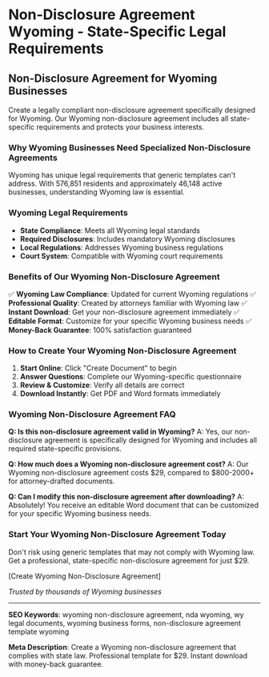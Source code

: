 # Non-Disclosure Agreement Wyoming - State-Specific Legal Requirements

## Non-Disclosure Agreement for Wyoming Businesses

Create a legally compliant non-disclosure agreement specifically designed for Wyoming. Our Wyoming non-disclosure agreement includes all state-specific requirements and protects your business interests.

### Why Wyoming Businesses Need Specialized Non-Disclosure Agreements

Wyoming has unique legal requirements that generic templates can't address. With 576,851 residents and approximately 46,148 active businesses, understanding Wyoming law is essential.

### Wyoming Legal Requirements

- **State Compliance**: Meets all Wyoming legal standards
- **Required Disclosures**: Includes mandatory Wyoming disclosures
- **Local Regulations**: Addresses Wyoming business regulations
- **Court System**: Compatible with Wyoming court requirements

### Benefits of Our Wyoming Non-Disclosure Agreement

✅ **Wyoming Law Compliance**: Updated for current Wyoming regulations
✅ **Professional Quality**: Created by attorneys familiar with Wyoming law
✅ **Instant Download**: Get your non-disclosure agreement immediately
✅ **Editable Format**: Customize for your specific Wyoming business needs
✅ **Money-Back Guarantee**: 100% satisfaction guaranteed

### How to Create Your Wyoming Non-Disclosure Agreement

1. **Start Online**: Click "Create Document" to begin
2. **Answer Questions**: Complete our Wyoming-specific questionnaire
3. **Review & Customize**: Verify all details are correct
4. **Download Instantly**: Get PDF and Word formats immediately

### Wyoming Non-Disclosure Agreement FAQ

**Q: Is this non-disclosure agreement valid in Wyoming?**
A: Yes, our non-disclosure agreement is specifically designed for Wyoming and includes all required state-specific provisions.

**Q: How much does a Wyoming non-disclosure agreement cost?**
A: Our Wyoming non-disclosure agreement costs $29, compared to $800-2000+ for attorney-drafted documents.

**Q: Can I modify this non-disclosure agreement after downloading?**
A: Absolutely! You receive an editable Word document that can be customized for your specific Wyoming business needs.

### Start Your Wyoming Non-Disclosure Agreement Today

Don't risk using generic templates that may not comply with Wyoming law. Get a professional, state-specific non-disclosure agreement for just $29.

[Create Wyoming Non-Disclosure Agreement]

_Trusted by thousands of Wyoming businesses_

---

**SEO Keywords**: wyoming non-disclosure agreement, nda wyoming, wy legal documents, wyoming business forms, non-disclosure agreement template wyoming

**Meta Description**: Create a Wyoming non-disclosure agreement that complies with state law. Professional template for $29. Instant download with money-back guarantee.
